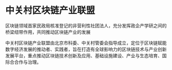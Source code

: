 # 中关村区块链产业联盟

区块链领域首家民政局核准登记的非营利性社团法人，充分发挥政企产学研之间的桥梁纽带作用，共同推动区块链产业的发展

中关村区块链产业联盟由北京市科委、中关村管委会指导成立，定位于区块链赋能数字经济发展的推动者、实践者，旨在打造有全球影响力的区块链技术与产业创新发展平台，重点推动区块链技术创新及应用、基础设施建设、产业与生态培育、国际合合作与治理。
